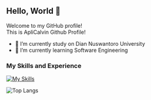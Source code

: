 ## Hello, World 👋 
Welcome to my GitHub profile! <br />
This is ApliCalvin Github Profile!

- 🔭 I’m currently study on Dian Nuswantoro University 
- 🌱 I’m currently learning Software Engineering

<!--- 👯 I’m looking to collaborate on ...-->
<!--- 🤔 I’m looking for help with ...-->
<!--- 💬 Ask me about ...-->
<!--- 📫 How to reach me: ...-->
<!--- 😄 Pronouns: ...-->
<!--- ⚡ Fun fact: ...-->
<!----->

### My Skills and Experience

[![My Skills](https://skillicons.dev/icons?i=figma,tailwindcss,bootstrap,html,cpp,js,php,laravel,npm,laravel,mysql)](https://skillicons.dev) 
 

<!--![Header](./[Your header image])-->

<!--
![ApliCalvin's GitHub stats](https://github-readme-stats.vercel.app/api?username=aplicalvin&show_icons=true&theme=transparent)
-->
![Top Langs](https://github-readme-stats.vercel.app/api/top-langs/?username=aplicalvin&hide_progress=true)

<!--
**aplicalvin/aplicalvin** is a ✨ _special_ ✨ repository because its `README.md` (this file) appears on your GitHub profile.

Here are some ideas to get you started:
-->
